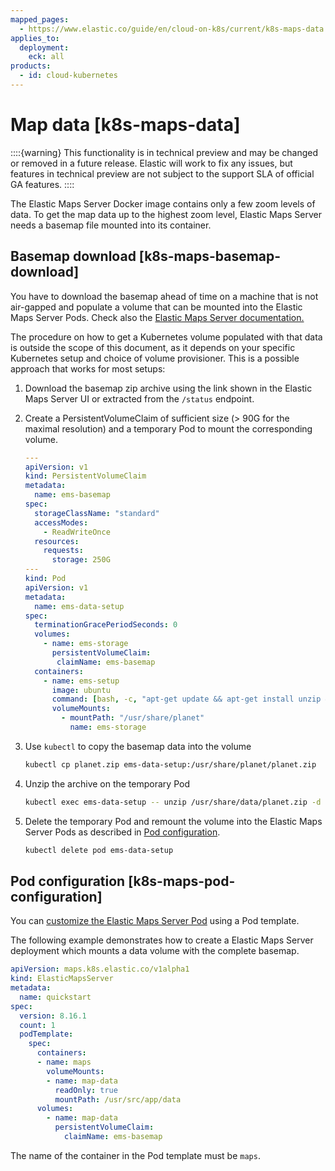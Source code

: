 ```yaml
---
mapped_pages:
  - https://www.elastic.co/guide/en/cloud-on-k8s/current/k8s-maps-data.html
applies_to:
  deployment:
    eck: all
products:
  - id: cloud-kubernetes
---
```


# Map data [k8s-maps-data]

::::{warning}
This functionality is in technical preview and may be changed or removed in a future release. Elastic will work to fix any issues, but features in technical preview are not subject to the support SLA of official GA features.
::::


The Elastic Maps Server Docker image contains only a few zoom levels of data. To get the map data up to the highest zoom level, Elastic Maps Server needs a basemap file mounted into its container.

## Basemap download [k8s-maps-basemap-download]

You have to download the basemap ahead of time on a machine that is not air-gapped and populate a volume that can be mounted into the Elastic Maps Server Pods. Check also the [Elastic Maps Server documentation.](/explore-analyze/visualize/maps/maps-connect-to-ems.md#elastic-maps-server)

The procedure on how to get a Kubernetes volume populated with that data is outside the scope of this document, as it depends on your specific Kubernetes setup and choice of volume provisioner. This is a possible approach that works for most setups:

1. Download the basemap zip archive using the link shown in the Elastic Maps Server UI or extracted from the `/status` endpoint.
2. Create a PersistentVolumeClaim of sufficient size (> 90G for the maximal resolution) and a temporary Pod to mount the corresponding volume.

    ```yaml
    ---
    apiVersion: v1
    kind: PersistentVolumeClaim
    metadata:
      name: ems-basemap
    spec:
      storageClassName: "standard"
      accessModes:
        - ReadWriteOnce
      resources:
        requests:
          storage: 250G
    ---
    kind: Pod
    apiVersion: v1
    metadata:
      name: ems-data-setup
    spec:
      terminationGracePeriodSeconds: 0
      volumes:
        - name: ems-storage
          persistentVolumeClaim:
           claimName: ems-basemap
      containers:
        - name: ems-setup
          image: ubuntu
          command: [bash, -c, "apt-get update && apt-get install unzip && while true; do sleep 10; done"]
          volumeMounts:
            - mountPath: "/usr/share/planet"
              name: ems-storage
    ```

3. Use `kubectl` to copy the basemap data into the volume

    ```sh
    kubectl cp planet.zip ems-data-setup:/usr/share/planet/planet.zip
    ```

4. Unzip the archive on the temporary Pod

    ```sh
    kubectl exec ems-data-setup -- unzip /usr/share/data/planet.zip -d /usr/share/planet
    ```

5. Delete the temporary Pod and remount the volume into the Elastic Maps Server Pods as described in [Pod configuration](#k8s-maps-pod-configuration).

    ```sh
    kubectl delete pod ems-data-setup
    ```



## Pod configuration [k8s-maps-pod-configuration]

You can [customize the Elastic Maps Server Pod](customize-pods.md) using a Pod template.

The following example demonstrates how to create a Elastic Maps Server deployment which mounts a data volume with the complete basemap.

```yaml
apiVersion: maps.k8s.elastic.co/v1alpha1
kind: ElasticMapsServer
metadata:
  name: quickstart
spec:
  version: 8.16.1
  count: 1
  podTemplate:
    spec:
      containers:
      - name: maps
        volumeMounts:
        - name: map-data
          readOnly: true
          mountPath: /usr/src/app/data
      volumes:
        - name: map-data
          persistentVolumeClaim:
            claimName: ems-basemap
```

The name of the container in the Pod template must be `maps`.


